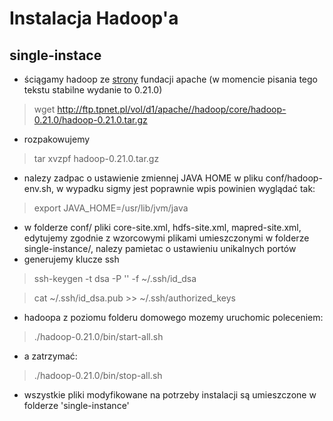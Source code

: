 Instalacja Hadoop'a
===================

single-instace
--------------
* ściągamy hadoop ze [strony](http://hadoop.apache.org/common/releases.html) fundacji apache (w momencie pisania tego tekstu stabilne wydanie to 0.21.0)
> wget http://ftp.tpnet.pl/vol/d1/apache//hadoop/core/hadoop-0.21.0/hadoop-0.21.0.tar.gz
* rozpakowujemy
> tar xvzpf hadoop-0.21.0.tar.gz
* nalezy zadpac o ustawienie zmiennej JAVA HOME w pliku conf/hadoop-env.sh, w wypadku sigmy jest poprawnie wpis powinien wyglądać tak:
> export JAVA_HOME=/usr/lib/jvm/java
* w folderze conf/ pliki core-site.xml, hdfs-site.xml, mapred-site.xml, edytujemy zgodnie z wzorcowymi plikami umieszczonymi w folderze single-instance/, nalezy pamietac o ustawieniu unikalnych portów
* generujemy klucze ssh
> ssh-keygen -t dsa -P '' -f ~/.ssh/id_dsa 

> cat ~/.ssh/id_dsa.pub >> ~/.ssh/authorized_keys

* hadoopa z poziomu folderu domowego mozemy uruchomic poleceniem:
> ./hadoop-0.21.0/bin/start-all.sh
* a zatrzymać:
> ./hadoop-0.21.0/bin/stop-all.sh
* wszystkie pliki modyfikowane na potrzeby instalacji są umieszczone w folderze 'single-instance'
